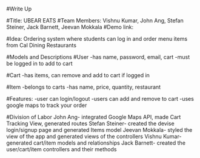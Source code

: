 #Write Up

#Title: 
UBEAR EATS
#Team Members: 
Vishnu Kumar, John Ang, Stefan Steiner, Jack Barnett, Jeevan Mokkala
#Demo link:

#Idea: 
Ordering system where students can log in and order menu items from Cal Dining Restaurants

#Models and Descriptions
#User
  -has name, password, email, cart
  -must be logged in to add to cart
  
#Cart
  -has items, can remove and add to cart if logged in
  
#Item
  -belongs to carts
   -has name, price, quantity, restaurant
 
#Features:
-user can login/logout
-users can add and remove to cart
-uses google maps to track your order

#Division of Labor
John Ang- integrated Google Maps API, made Cart Tracking View, generated routes
Stefan Steiner- created the devise login/signup page and generated Items model
Jeevan Mokkala- styled the view of the app and generated views of the controllers
Vishnu Kumar- generated cart/item models and relationships
Jack Barnett- created the user/cart/item controllers and their methods

